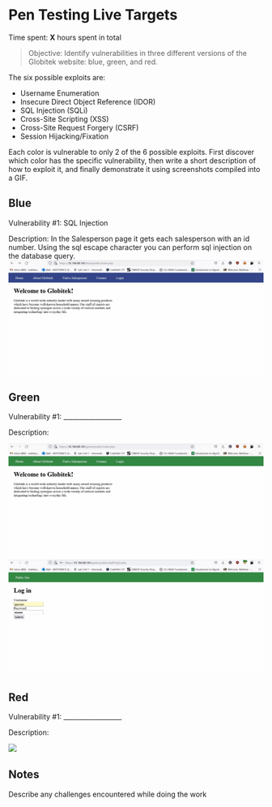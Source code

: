 # Pen Testing Live Targets

Time spent: **X** hours spent in total

> Objective: Identify vulnerabilities in three different versions of the Globitek website: blue, green, and red.

The six possible exploits are:

* Username Enumeration
* Insecure Direct Object Reference (IDOR)
* SQL Injection (SQLi)
* Cross-Site Scripting (XSS)
* Cross-Site Request Forgery (CSRF)
* Session Hijacking/Fixation

Each color is vulnerable to only 2 of the 6 possible exploits. First discover which color has the specific vulnerability, then write a short description of how to exploit it, and finally demonstrate it using screenshots compiled into a GIF.

## Blue

Vulnerability #1: SQL Injection

Description:
In the Salesperson page it gets each salesperson with an id number. Using the sql escape character you can perform sql injection on the database query.
<img src="https://github.com/MattPlum/Pen-Testing-Live-Targets/blob/0969dbe80990137e128199aab230a01e4f340388/blue1.gif">


## Green

Vulnerability #1: __________________

Description:

<img src="https://github.com/MattPlum/Pen-Testing-Live-Targets/blob/6f22c2f329186e468fa68ff2accfba8dfbb800a3/green1.gif">
<img src="https://github.com/MattPlum/Pen-Testing-Live-Targets/blob/b4e5c19f4a87b7a7cb05977f0e7d23b2ce746938/green2.gif">

## Red

Vulnerability #1: __________________

Description:

<img src="red-vuln1.gif">


## Notes

Describe any challenges encountered while doing the work

